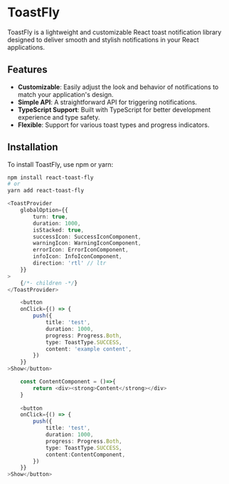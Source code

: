 # ToastFly

ToastFly is a lightweight and customizable React toast notification library designed to deliver smooth and stylish
notifications in your React applications.

## Features

- **Customizable**: Easily adjust the look and behavior of notifications to match your application's design.
- **Simple API**: A straightforward API for triggering notifications.
- **TypeScript Support**: Built with TypeScript for better development experience and type safety.
- **Flexible**: Support for various toast types and progress indicators.

## Installation

To install ToastFly, use npm or yarn:

```bash
npm install react-toast-fly
# or
yarn add react-toast-fly
```

```typescript jsx
<ToastProvider
	globalOption={{
		turn: true,
		duration: 1000,
		isStacked: true,
		successIcon: SuccessIconComponent,
		warningIcon: WarningIconComponent,
		errorIcon: ErrorIconComponent,
		infoIcon: InfoIconComponent,
		direction: 'rtl' // ltr
	}}
>
	{/*- children -*/}
</ToastProvider>
```

```typescript jsx
    <button
	onClick={() => {
		push({
			title: 'test',
			duration: 1000,
			progress: Progress.Both,
			type: ToastType.SUCCESS,
			content: 'example content',
		})
	}}
>Show</button>
```

```typescript jsx
    const ContentComponent = ()=>{
        return <div><strong>Content</strong></div>
    }
	
    <button
	onClick={() => {
		push({
			title: 'test',
			duration: 1000,
			progress: Progress.Both,
			type: ToastType.SUCCESS,
			content:ContentComponent,
		})
	}}
>Show</button>
```